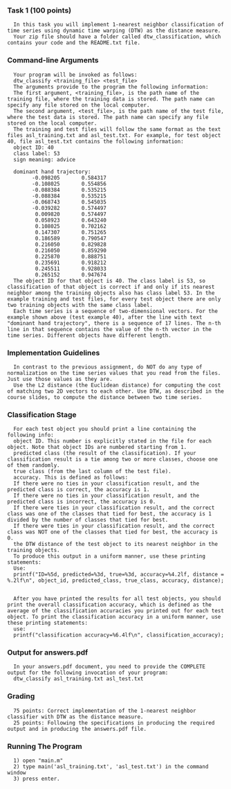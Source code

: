 ### Task 1 (100 points)

      In this task you will implement 1-nearest neighbor classification of time series using dynamic time warping (DTW) as the distance measure.
      Your zip file should have a folder called dtw_classification, which contains your code and the README.txt file.

### Command-line Arguments

      Your program will be invoked as follows:
      dtw_classify <training_file> <test_file>
      The arguments provide to the program the following information:
      The first argument, <training_file>, is the path name of the training file, where the training data is stored. The path name can specify any file stored on the local computer.
      The second argument, <test_file>, is the path name of the test file, where the test data is stored. The path name can specify any file stored on the local computer.
      The training and test files will follow the same format as the text files asl_training.txt and asl_test.txt. For example, for test object 40, file asl_test.txt contains the following information:
      object ID: 40
      class label: 53
      sign meaning: advice

      dominant hand trajectory:
            -0.098205	    0.584317
            -0.108025	    0.554856
            -0.088384	    0.535215
            -0.088384	    0.535215
            -0.068743	    0.545035
            -0.039282	    0.574497
             0.009820	    0.574497
             0.058923	    0.643240
             0.108025	    0.702162
             0.147307	    0.751265
             0.186589	    0.790547
             0.216050	    0.829828
             0.216050	    0.859290
             0.225870	    0.888751
             0.235691	    0.918212
             0.245511	    0.928033
             0.265152	    0.947674
      The object ID for that object is 40. The class label is 53, so classification of that object is correct if and only if its nearest neighbor among the training objects also has class label 53. In the example training and test files, for every test object there are only two training objects with the same class label.
      Each time series is a sequence of two-dimensional vectors. For the example shown above (test example 40), after the line with text "dominant hand trajectory", there is a sequence of 17 lines. The n-th line in that sequence contains the value of the n-th vector in the time series. Different objects have different length.

### Implementation Guidelines

      In contrast to the previous assignment, do NOT do any type of normalization on the time series values that you read from the files. Just use those values as they are.
      Use the L2 distance (the Euclidean distance) for computing the cost of matching two 2D vectors to each other. Use DTW, as described in the course slides, to compute the distance between two time series.

### Classification Stage

      For each test object you should print a line containing the following info:
      object ID. This number is explicitly stated in the file for each object. Note that object IDs are numbered starting from 1.
      predicted class (the result of the classification). If your classification result is a tie among two or more classes, choose one of them randomly.
      true class (from the last column of the test file).
      accuracy. This is defined as follows:
      If there were no ties in your classification result, and the predicted class is correct, the accuracy is 1.
      If there were no ties in your classification result, and the predicted class is incorrect, the accuracy is 0.
      If there were ties in your classification result, and the correct class was one of the classes that tied for best, the accuracy is 1 divided by the number of classes that tied for best.
      If there were ties in your classification result, and the correct class was NOT one of the classes that tied for best, the accuracy is 0.
      the DTW distance of the test object to its nearest neighbor in the training objects.
      To produce this output in a uniform manner, use these printing statements:
      Use:
      printf("ID=%5d, predicted=%3d, true=%3d, accuracy=%4.2lf, distance = %.2lf\n", object_id, predicted_class, true_class, accuracy, distance);


      After you have printed the results for all test objects, you should print the overall classification accuracy, which is defined as the average of the classification accuracies you printed out for each test object. To print the classification accuracy in a uniform manner, use these printing statements:
      use:
      printf("classification accuracy=%6.4lf\n", classification_accuracy);

### Output for answers.pdf

      In your answers.pdf document, you need to provide the COMPLETE output for the following invocation of your program:
      dtw_classify asl_training.txt asl_test.txt

### Grading

      75 points: Correct implementation of the 1-nearest neighbor classifier with DTW as the distance measure.
      25 points: Following the specifications in producing the required output and in producing the answers.pdf file.

### Running The Program 
      1) open "main.m"
      2) type main('asl_training.txt', 'asl_test.txt') in the command window
      3) press enter.
